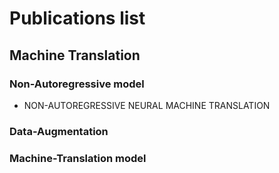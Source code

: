 # Publications list
## Machine Translation
### Non-Autoregressive model
- NON-AUTOREGRESSIVE NEURAL MACHINE TRANSLATION

### Data-Augmentation

### Machine-Translation model